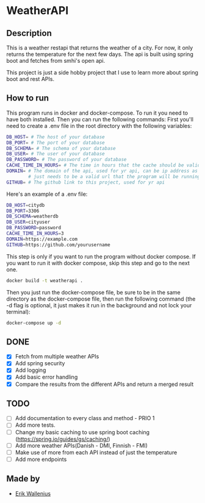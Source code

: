 # WeatherAPI

## Description
This is a weather restapi that returns the weather of a city. For now, it only returns the temperature for the next few days. The api is built using spring boot and fetches from smhi's open api.

This project is just a side hobby project that I use to learn more about spring boot and rest APIs.

## How to run
This program runs in docker and docker-compose. To run it you need to have both installed. Then you can run the following commands:
First you'll need to create a .env file in the root directory with the following variables:
```bash
DB_HOST= # The host of your database
DB_PORT= # The port of your database
DB_SCHEMA= # The schema of your database
DB_USER= # The user of your database
DB_PASSWORD= # The password of your database
CACHE_TIME_IN_HOURS= # The time in hours that the cache should be valid
DOMAIN= # The domain of the api, used for yr api, can be ip address as well, 
        # just needs to be a valid url that the program will be running on
GITHUB= # The github link to this project, used for yr api
```
Here's an example of a .env file:
```bash
DB_HOST=citydb
DB_PORT=3306
DB_SCHEMA=weatherdb
DB_USER=cityuser
DB_PASSWORD=password
CACHE_TIME_IN_HOURS=3
DOMAIN=https://example.com
GITHUB=https://github.com/yourusername
```
This step is only if you want to run the program without docker compose. If you want to run it with docker compose, skip this step and go to the next one.
```bash
docker build -t weatherapi .
``` 

Then you just run the docker-compose file, be sure to be in the same directory as the docker-compose file, then run the following command (the -d flag is optional, it just makes it run in the background and not lock your terminal):
```bash
docker-compose up -d
```


## DONE
- [X] Fetch from multiple weather APIs
- [X] Add spring security
- [X] Add logging
- [X] Add basic error handling
- [X] Compare the results from the different APIs and return a merged result

## TODO
- [ ] Add documentation to every class and method - PRIO 1
- [ ] Add more tests.
- [ ] Change my basic caching to use spring boot caching (https://spring.io/guides/gs/caching/)
- [ ] Add more weather APIs(Danish - DMI, Finnish - FMI)
- [ ] Make use of more from each API instead of just the temperature
- [ ] Add more endpoints

## Made by
- [Erik Wallenius](https://github.com/knottem)
